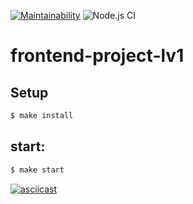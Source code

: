 [![Maintainability](https://api.codeclimate.com/v1/badges/a99a88d28ad37a79dbf6/maintainability)](https://codeclimate.com/github/codeclimate/codeclimate/maintainability) ![Node.js CI](https://github.com/khloptsevps/frontend-project-lvl1/workflows/Node.js%20CI/badge.svg)

# frontend-project-lv1

## Setup

```sh
$ make install
```

## start:

```sh
$ make start
```
[![asciicast](https://asciinema.org/a/afC2k4z9GBwNlYjMXkFVSGWay)](https://asciinema.org/a/afC2k4z9GBwNlYjMXkFVSGWay)